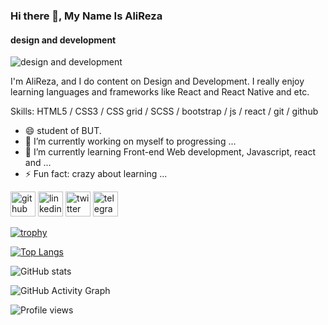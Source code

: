 ### Hi there 👋, My Name Is AliReza
#### design and development
![design and development](https://arturssmirnovs.github.io/github-profile-readme-generator/images/banner.png)

I'm AliReza, and I do content on Design and Development. I really enjoy learning languages and frameworks like React and React Native and etc. 

Skills: HTML5 / CSS3 / CSS grid / SCSS / bootstrap / js / react / git / github

- 😄 student of BUT.
- 🔭 I’m currently working on myself to progressing ... 
- 🌱 I’m currently learning  Front-end Web development, Javascript, react and ... 
- ⚡ Fun fact: crazy about learning ... 


[<img src='https://cdn.jsdelivr.net/npm/simple-icons@3.0.1/icons/github.svg' alt='github' height='40'>](https://github.com/AliRezaDavuodi)  [<img src='https://cdn.jsdelivr.net/npm/simple-icons@3.0.1/icons/linkedin.svg' alt='linkedin' height='40'>](https://www.linkedin.com/in/https://www.linkedin.com/in/alireza-davuodi-508136216//)  [<img src='https://cdn.jsdelivr.net/npm/simple-icons@3.0.1/icons/twitter.svg' alt='twitter' height='40'>](https://twitter.com/https://twitter.com/AliRezaDavuodi)  [<img src='https://cdn.jsdelivr.net/npm/simple-icons@3.0.1/icons/telegram.svg' alt='telegram' height='40'>](http://t.me//alirezadavuodi)  

[![trophy](https://github-profile-trophy.vercel.app/?username=AliRezaDavuodi)](https://github.com/ryo-ma/github-profile-trophy)

[![Top Langs](https://github-readme-stats.vercel.app/api/top-langs/?username=AliRezaDavuodi)](https://github.com/anuraghazra/github-readme-stats)

![GitHub stats](https://github-readme-stats.vercel.app/api?username=AliRezaDavuodi&show_icons=true&count_private=true)  

![GitHub Activity Graph](https://activity-graph.herokuapp.com/graph?username=AliRezaDavuodi)  

![Profile views](https://gpvc.arturio.dev/AliRezaDavuodi)  

